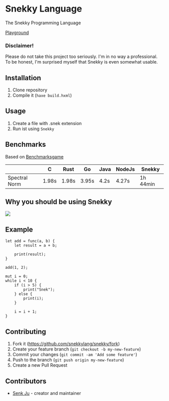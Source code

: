 # Snekky Language

The Snekky Programming Language

<a href="https://snekky.senkju.net/">Playground</a>

### Disclaimer!
Please do not take this project too seriously. I'm in no way a professional. To be honest, I'm surprised myself that Snekky is even somewhat usable.

## Installation

1. Clone repository
2. Compile it (`haxe build.hxml`)

## Usage

1. Create a file with .snek extension
2. Run ist using `Snekky`

## Benchmarks
Based on <a href="https://benchmarksgame-team.pages.debian.net/benchmarksgame/">Benchmarksgame</a>

|               | C     | Rust  | Go    | Java | NodeJs | Snekky   |
|---------------|-------|-------|-------|------|--------|----------|
| Spectral Norm | 1.98s | 1.98s | 3.95s | 4.2s | 4.27s  | 1h 44min |

## Why you should be using Snekky
<img src="https://axolotl.vip/PmMKa9an.png?key=3fFhm7yeiawmiJ">

## Example
```
let add = func(a, b) {
    let result = a + b;

    print(result);
}

add(1, 2);

mut i = 0;
while i < 10 {
    if (i > 5) {
        print("Snek");
    } else {
        print(i);
    }

    i = i + 1;
}
```

## Contributing

1. Fork it (<https://github.com/snekkylang/snekky/fork>)
2. Create your feature branch (`git checkout -b my-new-feature`)
3. Commit your changes (`git commit -am 'Add some feature'`)
4. Push to the branch (`git push origin my-new-feature`)
5. Create a new Pull Request

## Contributors

- [Senk Ju](https://github.com/snekkylang/snekky) - creator and maintainer
